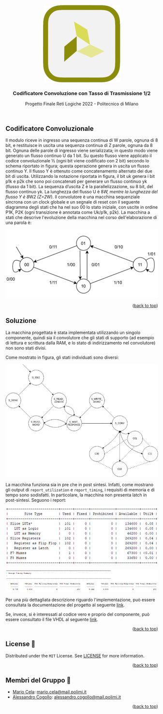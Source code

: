 <a name="readme-top"></a>

<!-- PROJECT LOGO -->
<br />
<div align="center">
  <a href="https://github.com/MarioCela/Convolutore_RL">
    <img src="Documentation/images/Xilinx.png" alt="Xilinx Ixon" width="256">
  </a>

<h3 align="center">Codificatore Convoluzione con Tasso di Trasmissione 1/2</h3>

  <p align="center">
    Progetto Finale Reti Logiche 2022 - Politecnico di Milano
  </p>
  <br />
</div>

<!-- ABOUT THE PROJECT -->
## Codificatore Convoluzionale 

Il modulo riceve in ingresso una sequenza continua di W parole, ognuna di 8 bit, e
restituisce in uscita una sequenza continua di Z parole, ognuna da 8 bit. Ognuna delle
parole di ingresso viene serializzata; in questo modo viene generato un flusso continuo U da
1 bit. Su questo flusso viene applicato il codice convoluzionale ½ (ogni bit viene codificato
con 2 bit) secondo lo schema riportato in figura; questa operazione genera in uscita un
flusso continuo Y. Il flusso Y è ottenuto come concatenamento alternato dei due bit di uscita.
Utilizzando la notazione riportata in figura, il bit uk genera i bit p1k e p2k che sono poi
concatenati per generare un flusso continuo yk (flusso da 1 bit). La sequenza d’uscita Z è la
parallelizzazione, su 8 bit, del flusso continuo yk.
La lunghezza del flusso U è 8*W, mentre la lunghezza del flusso Y è 8*W*2 (Z=2*W).
Il convolutore è una macchina sequenziale sincrona con un clock globale e un segnale di
reset con il seguente diagramma degli stati che ha nel suo 00 lo stato iniziale, con uscite in
ordine P1K, P2K (ogni transizione è annotata come Uk/p1k, p2k).
La macchina a stati che descrive l'evoluzione della macchina nel corso dell'elaborazione di una parola è:

<p align="center">
  <img src="Documentation/images/FSM_Conv.jpg" alt="Convolutore"/>
</p>

<p align="right">(<a href="#readme-top">back to top</a>)</p>

## Soluzione

La macchina progettata è stata implementata utilizzando un singolo componente, quindi sia il convolutore che gli stati di supporto (ad esempio di lettura e scrittura dalla RAM, e lo stato di indirizzamento nel convolutore) non sono stati divisi.

Come mostrato in figura, gli stati individuati sono diversi:

<p align="center">
  <img src="Documentation/images/FSM.png" alt="Convolutore"/>
</p>

La macchina funziona sia in pre che in post sintesi. Infatti, come mostrano gli output di `report_utilization` e `report_timing`, i requisiti di memoria e di tempo sono sodisfatti. In particolare, la macchina non presenta latch in post-sintesi.
Seguono i report:

<p align="center">
  <img src="Documentation/images/report_uilization.png" alt="Convolutore"/>
</p>

<p align="center">
  <img src="Documentation/images/report_timing.png" alt="Convolutore"/>
</p>

Per una più dettagliata descrizione riguardo l'implementazione, può essere consultata la documentazione del progetto al seguente [link](https://github.com/MarioCela/Convolutore_RL/blob/main/Documentation/documentation.pdf).

Se, invece, si è interessati al codice vero e proprio del componente, può essere consultato il file VHDL al seguente [link](https://github.com/MarioCela/Convolutore_RL/blob/main/project_reti_logiche.vhd).

<p align="right">(<a href="#readme-top">back to top</a>)</p>



<!-- LICENSE -->
## License 📄

Distributed under the `MIT` License. See [LICENSE](https://github.com/MarioCela/Convolutore_RL/blob/main/LICENSE) for more information.

<p align="right">(<a href="#readme-top">back to top</a>)</p>



<!-- CONTACT -->
## Membri del Gruppo 👥

* [Mario Cela](https://github.com/MarioCela): mario.cela@mail.polimi.it 
* [Alessandro Cogollo](https://github.com/AlessandroCogollo): alessandro.cogollo@mail.polimi.it

<p align="right">(<a href="#readme-top">back to top</a>)</p>
